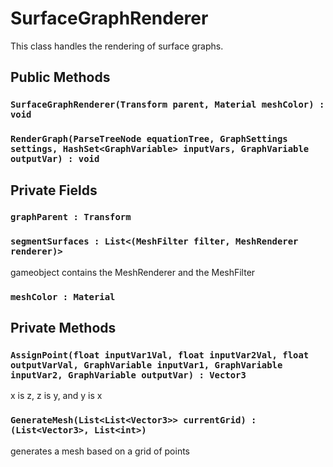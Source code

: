# SurfaceGraphRenderer

This class handles the rendering of surface graphs.

## Public Methods

### `SurfaceGraphRenderer(Transform parent, Material meshColor) : void`

### `RenderGraph(ParseTreeNode equationTree, GraphSettings settings, HashSet<GraphVariable> inputVars, GraphVariable outputVar) : void`

## Private Fields

### `graphParent : Transform`

### `segmentSurfaces : List<(MeshFilter filter, MeshRenderer renderer)>`

gameobject contains the MeshRenderer and the MeshFilter

### `meshColor : Material`

## Private Methods

### `AssignPoint(float inputVar1Val, float inputVar2Val, float outputVarVal, GraphVariable inputVar1, GraphVariable inputVar2, GraphVariable outputVar) : Vector3`

x is z, z is y, and y is x

### `GenerateMesh(List<List<Vector3>> currentGrid) : (List<Vector3>, List<int>)`

generates a mesh based on a grid of points